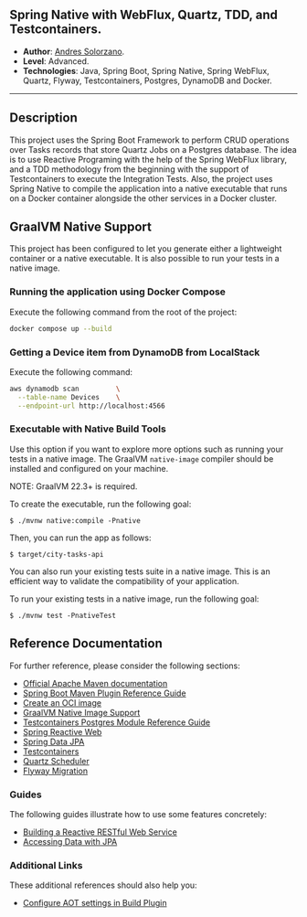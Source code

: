 
## Spring Native with WebFlux, Quartz, TDD, and Testcontainers.

* **Author**: [Andres Solorzano](https://www.linkedin.com/in/aosolorzano/).
* **Level**: Advanced.
* **Technologies**: Java, Spring Boot, Spring Native, Spring WebFlux, Quartz, Flyway, Testcontainers, Postgres, DynamoDB and Docker.

---

## Description
This project uses the Spring Boot Framework to perform CRUD operations over Tasks records that store Quartz Jobs on a Postgres database.
The idea is to use Reactive Programing with the help of the Spring WebFlux library, and a TDD methodology from the beginning with the support of Testcontainers to execute the Integration Tests.
Also, the project uses Spring Native to compile the application into a native executable that runs on a Docker container alongside the other services in a Docker cluster.

## GraalVM Native Support
This project has been configured to let you generate either a lightweight container or a native executable.
It is also possible to run your tests in a native image.

### Running the application using Docker Compose
Execute the following command from the root of the project:
```bash
docker compose up --build
```

### Getting a Device item from DynamoDB from LocalStack
Execute the following command:
```bash
aws dynamodb scan         \
  --table-name Devices    \
  --endpoint-url http://localhost:4566
```

### Executable with Native Build Tools
Use this option if you want to explore more options such as running your tests in a native image.
The GraalVM `native-image` compiler should be installed and configured on your machine.

NOTE: GraalVM 22.3+ is required.

To create the executable, run the following goal:

```
$ ./mvnw native:compile -Pnative
```

Then, you can run the app as follows:
```
$ target/city-tasks-api
```

You can also run your existing tests suite in a native image.
This is an efficient way to validate the compatibility of your application.

To run your existing tests in a native image, run the following goal:

```
$ ./mvnw test -PnativeTest
```

## Reference Documentation
For further reference, please consider the following sections:

* [Official Apache Maven documentation](https://maven.apache.org/guides/index.html)
* [Spring Boot Maven Plugin Reference Guide](https://docs.spring.io/spring-boot/docs/3.0.2/maven-plugin/reference/html/)
* [Create an OCI image](https://docs.spring.io/spring-boot/docs/3.0.2/maven-plugin/reference/html/#build-image)
* [GraalVM Native Image Support](https://docs.spring.io/spring-boot/docs/3.0.2/reference/html/native-image.html#native-image)
* [Testcontainers Postgres Module Reference Guide](https://www.testcontainers.org/modules/databases/postgres/)
* [Spring Reactive Web](https://docs.spring.io/spring-boot/docs/3.0.2/reference/htmlsingle/#web.reactive)
* [Spring Data JPA](https://docs.spring.io/spring-boot/docs/3.0.2/reference/htmlsingle/#data.sql.jpa-and-spring-data)
* [Testcontainers](https://www.testcontainers.org/)
* [Quartz Scheduler](https://docs.spring.io/spring-boot/docs/3.0.2/reference/htmlsingle/#io.quartz)
* [Flyway Migration](https://docs.spring.io/spring-boot/docs/3.0.2/reference/htmlsingle/#howto.data-initialization.migration-tool.flyway)

### Guides
The following guides illustrate how to use some features concretely:

* [Building a Reactive RESTful Web Service](https://spring.io/guides/gs/reactive-rest-service/)
* [Accessing Data with JPA](https://spring.io/guides/gs/accessing-data-jpa/)

### Additional Links
These additional references should also help you:

* [Configure AOT settings in Build Plugin](https://docs.spring.io/spring-boot/docs/3.0.2/maven-plugin/reference/htmlsingle/#aot)
